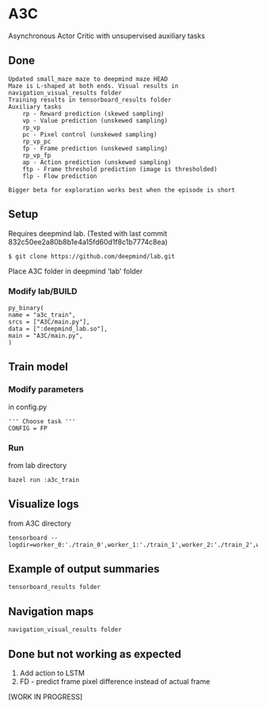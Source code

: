 # A3C
Asynchronous Actor Critic with unsupervised auxiliary tasks

## Done
	Updated small_maze maze to deepmind maze HEAD
	Maze is L-shaped at both ends. Visual results in navigation_visual_results folder
	Training results in tensorboard_results folder
	Auxiliary tasks
		rp - Reward prediction (skewed sampling)
		vp - Value prediction (unskewed sampling)
		rp_vp
		pc - Pixel control (unskewed sampling)
		rp_vp_pc
		fp - Frame prediction (unskewed sampling)
		rp_vp_fp
		ap - Action prediction (unskewed sampling)
		ftp - Frame threshold prediction (image is thresholded)
		flp - Flow prediction
        
    Bigger beta for exploration works best when the episode is short

## Setup

Requires deepmind lab. (Tested with last commit 832c50ee2a80b8b1e4a15fd60d1f8c1b7774c8ea)
```
$ git clone https://github.com/deepmind/lab.git
```

Place A3C folder in deepmind 'lab' folder
### Modify lab/BUILD
    py_binary(
    name = "a3c_train",
    srcs = ["A3C/main.py"],
    data = [":deepmind_lab.so"],
    main = "A3C/main.py",
    )
## Train model
### Modify parameters
in config.py
    
    ''' Choose task '''
    CONFIG = FP
    
### Run
from lab directory

    bazel run :a3c_train
	
## Visualize logs
from A3C directory
    
    tensorboard --logdir=worker_0:'./train_0',worker_1:'./train_1',worker_2:'./train_2',worker_3:'./train_3'


## Example of output summaries
	tensorboard_results folder
	
## Navigation maps
	navigation_visual_results folder

## Done but not working as expected
1. Add action to LSTM 
2. FD - predict frame pixel difference instead of actual frame

[WORK IN PROGRESS]
